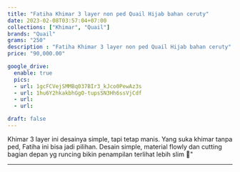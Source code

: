 ```yaml
---
title: "Fatiha Khimar 3 layer non ped Quail Hijab bahan ceruty"
date: 2023-02-08T03:57:04+07:00
collections: ["Khimar", "Quail"]
brands: "Quail"
grams: "250"
description : "Fatiha Khimar 3 layer non ped Quail Hijab bahan ceruty"
price: "90,000.00"

google_drive:
  enable: true
  pics:
  - url: 1gcFCVejSMMBq037BIr3_kJco0PewAz3s
  - url: 1hu6Y2hkakbhGgO-tupsSN3Hh6ssVjCdf
  - url: 
  - url: 

draft: false
---
```


Khimar 3 layer ini desainya simple, tapi tetap manis. Yang suka khimar tanpa ped, Fatiha ini bisa jadi pilihan. Desain simple, material flowly dan cutting bagian depan yg runcing bikin penampilan terlihat lebih slim 🥰"

-----------      
  
